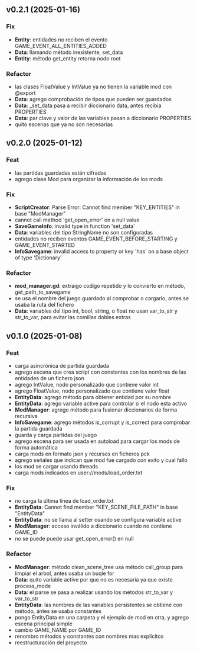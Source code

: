 ## v0.2.1 (2025-01-16)

### Fix

- **Entity**: entidades no reciben el evento GAME_EVENT_ALL_ENTITIES_ADDED
- **Data**: llamando método inexistente, set_data
- **Entity**: método get_entity retorna nodo root

### Refactor

- las clases FloatValue y IntValue ya no tienen la variable mod con @export
- **Data**: agrego comprobación de tipos que pueden ser guardados
- **Data**: _set_data pasa a recibir diccionario data, antes recibia PROPERTIES
- **Data**: par clave y valor de las variables pasan a diccionario PROPERTIES
- quito escenas que ya no son necesarias

## v0.2.0 (2025-01-12)

### Feat

- las partidas guardadas están cifradas
- agrego clase Mod para organizar la información de los mods

### Fix

- **ScriptCreator**: Parse Error: Cannot find member "KEY_ENTITIES" in base "ModManager"
- cannot call method 'get_open_error' on a null value
- **SaveGameInfo**: invalid type in function 'set_data'
- **Data**: variables del tipo StringName no son configuradas
- entidades no reciben eventos GAME_EVENT_BEFORE_STARTING y GAME_EVENT_STARTED
- **InfoSavegame**: invalid access to property or key 'has' on a base object of type 'Dictionary'

### Refactor

- **mod_manager.gd**: extraigo codigo repetido y lo convierto en método, get_path_to_savegame
- se usa el nombre del juego guardado al comprobar o cargarlo, antes se usaba la ruta del fichero
- **Data**: variables del tipo int, bool, string, o float no usan var_to_str y str_to_var, para evitar las comillas dobles extras

## v0.1.0 (2025-01-08)

### Feat

- carga asincrónica de partida guardada
- agrego escena que crea script con constantes con los nombres de las entidades de un fichero json
- agrego IntValue, nodo personalizado que contiene valor int
- agrego FloatValue, nodo personalizado que contiene valor float
- **EntityData**: agrego método para obtener entidad por su nombre
- **EntityData**: agrego variable active para controlar si el nodo esta activo
- **ModManager**: agrego método para fusionar diccionarios de forma recursiva
- **InfoSavegame**: agrego métodos is_corrupt y is_correct para comprobar la partida guardada
- guarda y carga partidas del juego
- agrego escena para ser usada en autoload para cargar los mods de forma automática
- carga mods en formato json y recursos en ficheros pck
- agrego señales que indican que mod fue cargado con exito y cual fallo
- los mod se cargar usando threads
- carga mods indicados en user://mods/load_order.txt

### Fix

- no carga la última linea de load_order.txt
- **EntityData**: Cannot find member "KEY_SCENE_FILE_PATH" in base "EntityData"
- **EntityData**: no se llama al setter cuando se configura variable active
- **ModManager**: acceso inválido a diccionario cuando no contiene GAME_ID
- no se puede puede usar get_open_error() en null

### Refactor

- **ModManager**: método clean_scene_tree usa método call_group para limpiar el arbol, antes usaba un buqle for
- **Data**: quito variable active por que no es necesaria ya que existe process_mode
- **Data**: el parse se pasa a realizar usando los métodos str_to_var y var_to_str
- **EntityData**: las nombres de las variables persistentes se obtiene con método, ántes se usaba constantes
- pongo EntityData en una carpeta y el ejemplo de mod en otra, y agrego escena principal simple
- cambio GAME_NAME por GAME_ID
- renombro métodos y constantes con nombres mas explicitos
- reestructuración del proyecto
